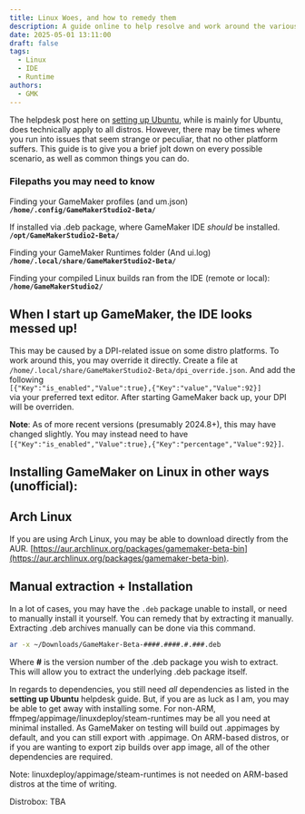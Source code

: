 ```yaml
---
title: Linux Woes, and how to remedy them
description: A guide online to help resolve and work around the various Linux issues with GameMaker
date: 2025-05-01 13:11:00
draft: false
tags:
  - Linux
  - IDE
  - Runtime
authors:
  - GMK
---
```


The helpdesk post here on [setting up Ubuntu](https://help.gamemaker.io/hc/en-us/articles/235186168-Setting-Up-For-Ubuntu), while is mainly for Ubuntu, does technically apply to all distros.
However, there may be times where you run into issues that seem strange or peculiar, that no other platform suffers. This guide is to give you a brief jolt down on every possible scenario, as well as common things you can do.

### Filepaths you may need to know
Finding your GameMaker profiles (and um.json)
**`/home/.config/GameMakerStudio2-Beta/`**

If installed via .deb package, where GameMaker IDE *should* be installed.
**`/opt/GameMakerStudio2-Beta/`**

Finding your GameMaker Runtimes folder (And ui.log)
**`/home/.local/share/GameMakerStudio2-Beta/`**

Finding your compiled Linux builds ran from the IDE (remote or local):
**`/home/GameMakerStudio2/`**

## When I start up GameMaker, the IDE looks messed up!
This may be caused by a DPI-related issue on some distro platforms. To work around this, you may override it directly.
Create a file at `/home/.local/share/GameMakerStudio2-Beta/dpi_override.json`.
And add the following <br>`[{"Key":"is_enabled","Value":true},{"Key":"value","Value":92}]` <br>via your preferred text editor. 
After starting GameMaker back up, your DPI will be overriden.

**Note**: As of more recent versions (presumably 2024.8+), this may have changed slightly. You may instead need to have `[{"Key":"is_enabled","Value":true},{"Key":"percentage","Value":92}]`.

## Installing GameMaker on Linux in other ways (unofficial):

## Arch Linux
If you are using Arch Linux, you may be able to download directly from the AUR.
[https://aur.archlinux.org/packages/gamemaker-beta-bin](https://aur.archlinux.org/packages/gamemaker-beta-bin).

## Manual extraction + Installation
In a lot of cases, you may have the `.deb` package unable to install, or need to manually install it yourself. You can remedy that by extracting it manually.
Extracting .deb archives manually can be done via this command.

```bash
ar -x ~/Downloads/GameMaker-Beta-####.####.#.###.deb
```

Where **#** is the version number of the .deb package you wish to extract. This will allow you to extract the underlying .deb package itself.

In regards to dependencies, you still need *all* dependencies as listed in the **setting up Ubuntu** helpdesk guide. But, if you are as luck as I am, you may be able to get away with installing some.
For non-ARM, ffmpeg/appimage/linuxdeploy/steam-runtimes may be all you need at minimal installed. As GameMaker on testing will build out .appimages by default, and you can still export with .appimage.
On ARM-based distros, or if you are wanting to export zip builds over app image, all of the other dependencies are required. 

Note: linuxdeploy/appimage/steam-runtimes is not needed on ARM-based distros at the time of writing.

Distrobox: TBA